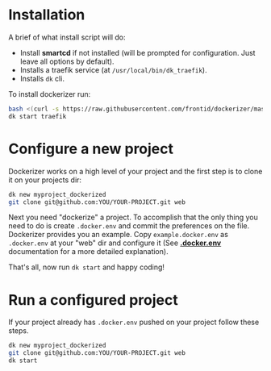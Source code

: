 # Installation
A brief of what install script will do:

* Install **smartcd** if not installed (will be prompted for configuration. Just leave all options by default).
* Installs a traefik service (at `/usr/local/bin/dk_traefik`).  
* Installs `dk` cli.

To install dockerizer run:
```bash
bash <(curl -s https://raw.githubusercontent.com/frontid/dockerizer/master/install.sh)
dk start traefik
```

# Configure a new project
Dockerizer works on a high level of your project and the first step is to clone it on your projects dir:

```bash
dk new myproject_dockerized
git clone git@github.com:YOU/YOUR-PROJECT.git web
```

Next you need "dockerize" a project. To accomplish that the only thing you need to do is  create `.docker.env` and commit the preferences on the file.  
Dockerizer provides you an example. Copy `example.docker.env` as `.docker.env` at your "web" dir and configure it (See **[.docker.env](/dockerenv)** documentation for a more detailed explanation). 

That's all, now run `dk start` and happy coding!

# Run a configured project
If your project already has `.docker.env` pushed on your project follow these steps.

```bash
dk new myproject_dockerized
git clone git@github.com:YOU/YOUR-PROJECT.git web
dk start
```

